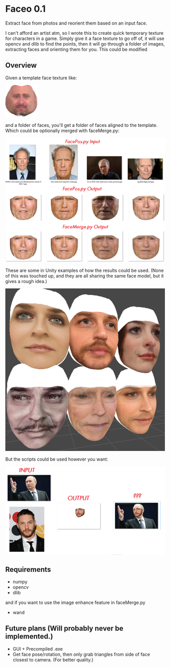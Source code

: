 # Faceo 0.1

Extract face from photos and reorient them based on an input face.

I can't afford an artist atm, so I wrote this to create quick temporary texture for characters in a game. Simply give it a face texture to go off of, it will use opencv and dlib to find the points, then it will go through a folder of images, extracting faces and orienting them for you. This could be modified 

## Overview
Given a template face texture like:

<img src="current_merged.isomap.png" width="100">

and a folder of faces, you'll get a folder of faces aligned to the template.
Which could be optionally merged with faceMerge.py:

<img src="results.png" width="500">

These are some in Unity examples of how the results could be used.
(None of this was touched up, and they are all sharing the same face model, but it gives a rough idea.)

<img src="results2.png" width="500">

But the scripts could be used however you want:

<img src="results3.png" width="500">

## Requirements
* numpy
* opencv
* dlib

and if you want to use the image enhance feature in faceMerge.py
* wand

## Future plans (Will probably never be implemented.)
* GUI + Precompiled .exe
* Get face pose/rotation, then only grab triangles from side of face closest to camera. (For better quality.)
